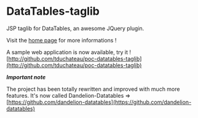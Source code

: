 DataTables-taglib
=================

JSP taglib for DataTables, an awesome JQuery plugin.

Visit the [home page](http://tduchateau.github.com/DataTables-taglib) for more informations !

A sample web application is now available, try it !
[http://github.com/tduchateau/poc-datatables-taglib](http://github.com/tduchateau/poc-datatables-taglib)

***Important note*** 

The project has been totally rewritten and improved with much more features. 
It's now called Dandelion-Datatables => [https://github.com/dandelion-datatables](https://github.com/dandelion-datatables)
